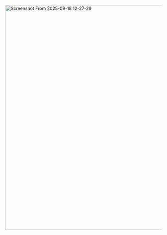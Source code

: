 <img width="1122" height="722" alt="Screenshot From 2025-09-18 12-27-29" src="https://github.com/user-attachments/assets/30669d0d-4d83-4a34-af3d-1fae7c44b257" />
